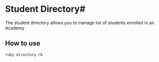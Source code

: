 # Student Directory#
The student directory allows you to manage list of students enrolled in an Academy

## How to use ##

```shell
ruby directory.rb
```
